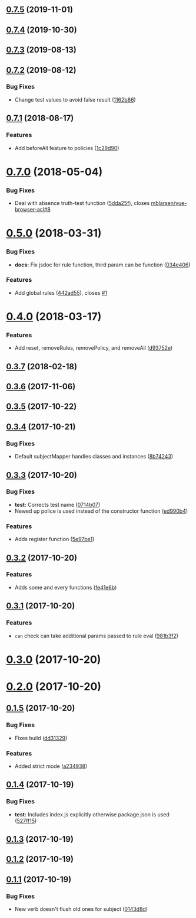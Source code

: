 ## [0.7.5](https://github.com/mblarsen/browser-acl/compare/v0.7.4...v0.7.5) (2019-11-01)



## [0.7.4](https://github.com/mblarsen/browser-acl/compare/v0.7.3...v0.7.4) (2019-10-30)



## [0.7.3](https://github.com/mblarsen/browser-acl/compare/v0.7.2...v0.7.3) (2019-08-13)



## [0.7.2](https://github.com/mblarsen/browser-acl/compare/v0.7.1...v0.7.2) (2019-08-12)


### Bug Fixes

* Change test values to avoid false result ([1162b86](https://github.com/mblarsen/browser-acl/commit/1162b86))



## [0.7.1](https://github.com/mblarsen/browser-acl/compare/v0.7.0...v0.7.1) (2018-08-17)


### Features

* Add beforeAll feature to policies ([1c29d90](https://github.com/mblarsen/browser-acl/commit/1c29d90))



# [0.7.0](https://github.com/mblarsen/browser-acl/compare/v0.5.0...v0.7.0) (2018-05-04)


### Bug Fixes

* Deal with absence truth-test function ([5dda25f](https://github.com/mblarsen/browser-acl/commit/5dda25f)), closes [mblarsen/vue-browser-acl#8](https://github.com/mblarsen/vue-browser-acl/issues/8)



# [0.5.0](https://github.com/mblarsen/browser-acl/compare/v0.4.0...v0.5.0) (2018-03-31)


### Bug Fixes

* **docs:** Fix jsdoc for rule function, third param can be function ([034e406](https://github.com/mblarsen/browser-acl/commit/034e406))


### Features

* Add global rules ([442ad55](https://github.com/mblarsen/browser-acl/commit/442ad55)), closes [#1](https://github.com/mblarsen/browser-acl/issues/1)



# [0.4.0](https://github.com/mblarsen/browser-acl/compare/v0.3.7...v0.4.0) (2018-03-17)


### Features

* Add reset, removeRules, removePolicy, and removeAll ([d93752e](https://github.com/mblarsen/browser-acl/commit/d93752e))



## [0.3.7](https://github.com/mblarsen/browser-acl/compare/v0.3.6...v0.3.7) (2018-02-18)



## [0.3.6](https://github.com/mblarsen/browser-acl/compare/v0.3.5...v0.3.6) (2017-11-06)



## [0.3.5](https://github.com/mblarsen/browser-acl/compare/v0.3.4...v0.3.5) (2017-10-22)



## [0.3.4](https://github.com/mblarsen/browser-acl/compare/v0.3.3...v0.3.4) (2017-10-21)


### Bug Fixes

* Default subjectMapper handles classes and instances ([8b74243](https://github.com/mblarsen/browser-acl/commit/8b74243))



## [0.3.3](https://github.com/mblarsen/browser-acl/compare/v0.3.2...v0.3.3) (2017-10-20)


### Bug Fixes

* **test:** Corrects test name ([0714b07](https://github.com/mblarsen/browser-acl/commit/0714b07))
* Newed up police is used instead of the constructor function ([ed990b4](https://github.com/mblarsen/browser-acl/commit/ed990b4))


### Features

* Adds register function ([5e97be1](https://github.com/mblarsen/browser-acl/commit/5e97be1))



## [0.3.2](https://github.com/mblarsen/browser-acl/compare/v0.3.1...v0.3.2) (2017-10-20)


### Features

* Adds some and every functions ([fe41e6b](https://github.com/mblarsen/browser-acl/commit/fe41e6b))



## [0.3.1](https://github.com/mblarsen/browser-acl/compare/v0.3.0...v0.3.1) (2017-10-20)


### Features

* `can` check can take additional params passed to rule eval ([981b3f2](https://github.com/mblarsen/browser-acl/commit/981b3f2))



# [0.3.0](https://github.com/mblarsen/browser-acl/compare/v0.2.0...v0.3.0) (2017-10-20)



# [0.2.0](https://github.com/mblarsen/browser-acl/compare/v0.1.5...v0.2.0) (2017-10-20)



## [0.1.5](https://github.com/mblarsen/browser-acl/compare/v0.1.4...v0.1.5) (2017-10-20)


### Bug Fixes

* Fixes build ([dd31329](https://github.com/mblarsen/browser-acl/commit/dd31329))


### Features

* Added strict mode ([a234938](https://github.com/mblarsen/browser-acl/commit/a234938))



## [0.1.4](https://github.com/mblarsen/browser-acl/compare/v0.1.3...v0.1.4) (2017-10-19)


### Bug Fixes

* **test:** Includes index.js explicitly otherwise package.json is used ([527ff15](https://github.com/mblarsen/browser-acl/commit/527ff15))



## [0.1.3](https://github.com/mblarsen/browser-acl/compare/v0.1.2...v0.1.3) (2017-10-19)



## [0.1.2](https://github.com/mblarsen/browser-acl/compare/v0.1.1...v0.1.2) (2017-10-19)



## [0.1.1](https://github.com/mblarsen/browser-acl/compare/0143d8d...v0.1.1) (2017-10-19)


### Bug Fixes

* New verb doesn't flush old ones for subject ([0143d8d](https://github.com/mblarsen/browser-acl/commit/0143d8d))



